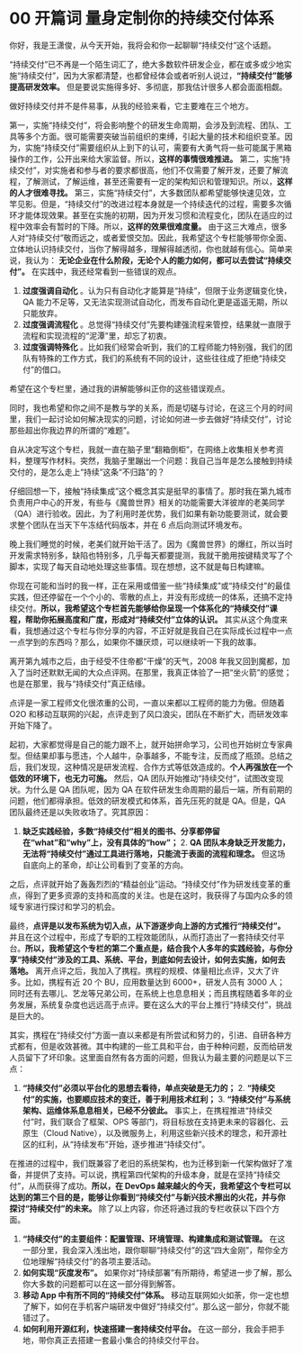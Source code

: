 # 00 开篇词 量身定制你的持续交付体系

你好，我是王潇俊，从今天开始，我将会和你一起聊聊“持续交付”这个话题。

“持续交付”已不再是一个陌生词汇了，绝大多数软件研发企业，都在或多或少地实施“持续交付”，因为大家都清楚，也都曾经体会或者听别人说过，**“持续交付”能够提高研发效率。** 但是要说实施得多好、多彻底，那我估计很多人都会面面相觑。

做好持续交付并不是件易事，从我的经验来看，它主要难在三个地方。

第一，实施“持续交付”，将会影响整个的研发生命周期，会涉及到流程、团队、工具等多个方面。很可能需要突破当前组织的束缚，引起大量的技术和组织变革。因为，实施“持续交付”需要组织从上到下的认可，需要有大勇气将一些可能属于黑箱操作的工作，公开出来给大家监督。所以，**这样的事情很难推进。** 第二，实施“持续交付”，对实施者和参与者的要求都很高，他们不仅需要了解开发，还要了解流程，了解测试，了解运维，甚至还需要有一定的架构知识和管理知识。所以，**这样的人才很难寻找。** 第三，实施“持续交付”，大多数团队都希望能够快速见效，立竿见影。但是，“持续交付”的改进过程本身就是一个持续迭代的过程，需要多次循环才能体现效果。甚至在实施的初期，因为开发习惯和流程变化，团队在适应的过程中效率会有暂时的下降。所以，**这样的效果很难度量。** 由于这三大难点，很多人对“持续交付”敬而远之，或者爱恨交加。因此，我希望这个专栏能够带你全面、立体地认识持续交付，当你了解得越多，理解得越透彻，你也就越有信心。简单来说，我认为： **无论企业在什么阶段，无论个人的能力如何，都可以去尝试“持续交付”。** 在实践中，我还经常看到一些错误的观点。

1. **过度强调自动化** 。认为只有自动化才能算是“持续”，但限于业务逻辑变化快，QA 能力不足等，又无法实现测试自动化，而发布自动化更是遥遥无期，所以只能放弃。
2. **过度强调流程化** 。总觉得“持续交付”先要构建强流程来管控，结果就一直限于流程和实现流程的“泥潭”里，却忘了初衷。
3. **过度强调特殊化** 。比如我们经常会听到，我们的工程师能力特别强，我们的团队有特殊的工作方式，我们的系统有不同的设计，这些往往成了拒绝“持续交付”的借口。

希望在这个专栏里，通过我的讲解能够纠正你的这些错误观点。

同时，我也希望和你之间不是教与学的关系，而是切磋与讨论，在这三个月的时间里，我们一起讨论如何解决现实的问题，讨论如何进一步去做好“持续交付”，讨论那些超出你我边界的所谓的“难题”。

自从决定写这个专栏，我就一直在脑子里“翻箱倒柜”，在网络上收集相关参考资料，整理写作材料。突然，我脑子里蹦出一个问题：我自己当年是怎么接触到持续交付的，是怎么走上“持续”这条“不归路”的？

仔细回想一下，接触“持续集成”这个概念其实是挺早的事情了。那时我在第九城市负责用户中心的开发，有些与《魔兽世界》相关的功能需要大洋彼岸的老美同学（QA）进行验收。因此，为了利用时差优势，我们如果有新功能要测试，就会要求整个团队在当天下午冻结代码版本，并在 6 点后向测试环境发布。

晚上我们睡觉的时候，老美们就开始干活了。因为《魔兽世界》的爆红，所以当时开发需求特别多，缺陷也特别多，几乎每天都要提测，我就干脆用按键精灵写了个脚本，实现了每天自动地处理这些事情。现在想想，这不就是每日构建嘛。

你现在可能和当时的我一样，正在采用或借鉴一些“持续集成”或“持续交付”的最佳实践，但还停留在一个个小的、零散的点上，并没有形成统一的体系，还搞不定持续交付。**所以，我希望这个专栏首先能够给你呈现一个体系化的“持续交付”课程，帮助你拓展高度和广度，形成对“持续交付”立体的认识。** 其实从这个角度来看，我想通过这个专栏与你分享的内容，不正好就是我自己在实际成长过程中一点一点学到的东西吗？那么，如果你不嫌厌烦，可以继续听一下我的故事。

离开第九城市之后，由于经受不住帝都“干燥”的天气，2008 年我又回到魔都，加入了当时还默默无闻的大众点评网。在那里，我真正体验了一把“坐火箭”的感觉；也是在那里，我与“持续交付”真正结缘。

点评是一家工程师文化很浓重的公司，一直以来都以工程师的能力为傲。但随着 O2O 和移动互联网的兴起，点评走到了风口浪尖，团队在不断扩大，而研发效率开始下降了。

起初，大家都觉得是自己的能力跟不上，就开始拼命学习，公司也开始树立专家典型。但结果却事与愿违，个人越牛，杂事越多，不能专注，反而成了瓶颈。总结之后，我们发现，这种情况是研发流程、合作方式等低效造成的。**个人再强放在一个低效的环境下，也无力可施。** 然后，QA 团队开始推动“持续交付”，试图改变现状。为什么是 QA 团队呢，因为 QA 在软件研发生命周期的最后一端，所有前期的问题，他们都得承担。低效的研发模式和体系，首先压死的就是 QA。但是，QA 团队最终还是以失败收场了。究其原因：

1. **缺乏实践经验，多数“持续交付”相关的图书、分享都停留在“what”和“why”上，没有具体的“how”；** 2. **QA 团队本身缺乏开发能力，无法将“持续交付”通过工具进行落地，只能流于表面的流程和理念。** 但这场自底向上的革命，却让公司看到了变革的方向。

之后，点评就开始了轰轰烈烈的“精益创业”运动。“持续交付”作为研发线变革的重点，得到了更多资源的支持和高度的关注。也是在这时，我获得了与国内众多的领域专家进行探讨和学习的机会。

最终，**点评是以发布系统为切入点，从下游逐步向上游的方式推行“持续交付”。** 并且在这个过程中，形成了专职的工程效能团队，从而打造出了一套持续交付平台。**所以，我希望这个专栏的第二个重点是，结合我个人多年的实践经验，与你分享“持续交付”涉及的工具、系统、平台，到底如何去设计，如何去实施，如何去落地。** 离开点评之后，我加入了携程。携程的规模、体量相比点评，又大了许多。比如，携程有近 20 个 BU，应用数量达到 6000+，研发人员有 3000 人；同时还有去哪儿、艺龙等兄弟公司，在系统上也息息相关；而且携程随着多年的业务发展，系统复杂度也远远高于点评。要在这么大的平台上推行“持续交付”，挑战是巨大的。

其实，携程在“持续交付”方面一直以来都是有所尝试和努力的，引进、自研各种方式都有，但是收效甚微。其中构建的一些工具和平台，由于种种问题，反而给研发人员留下了坏印象。这里面自然有各方面的问题，但我认为最主要的问题是以下三点：

1. **“持续交付”必须以平台化的思想去看待，单点突破是无力的；** 2. **“持续交付”的实施，也要顺应技术的变迁，善于利用技术红利；** 3. **“持续交付”与系统架构、运维体系息息相关，已经不分彼此。** 事实上，在携程推进“持续交付”时，我们联合了框架、OPS 等部门，将目标放在支持更未来的容器化、云原生（Cloud Native），以及微服务上，利用这些新兴技术的理念，和开源社区的红利，从“持续发布”开始，逐步推进“持续交付”。

在推进的过程中，我们既兼容了老旧的系统架构，也为迁移到新一代架构做好了准备，并提供了支持。可以说，携程第四代架构的升级本身，就是在坚持“持续交付”，从而获得了成功。**所以，在 DevOps 越来越火的今天，我希望这个专栏可以达到的第三个目的是，能够让你看到“持续交付”与新兴技术擦出的火花，并与你探讨“持续交付”的未来。** 除了以上内容，你还将通过我的专栏收获以下四个方面。

1. **“持续交付”的主要组件：配置管理、环境管理、构建集成和测试管理。** 在这一部分里，我会深入浅出地，跟你聊聊“持续交付”的这“四大金刚”，帮你全方位地理解“持续交付”的各项主要活动。
2. **如何实现“灰度发布”。** 如果你对“持续部署”有所期待，希望进一步了解，那么你大多数的问题都可以在这一部分得到解答。
3. **移动 App 中有所不同的“持续交付”体系。** 移动互联网如火如荼，你一定也想了解下，如何在手机客户端研发中做好“持续交付”。那么这一部分，你就不能错过了。
4. **如何利用开源红利，快速搭建一套持续交付平台。** 在这一部分，我会手把手地，带你真正去搭建一套最小集合的持续交付平台。

